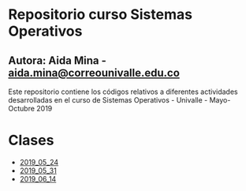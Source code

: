 # Repositorio curso Sistemas Operativos

## Autora: Aida Mina - aida.mina@correounivalle.edu.co

Este repositorio contiene los códigos relativos a diferentes actividades desarrolladas en el curso de Sistemas Operativos - Univalle - Mayo-Octubre 2019

# Clases

* [2019_05_24](2019_05_24)
* [2019_05_31](2019_05_31)
* [2019_06_14](2019_06_14)

